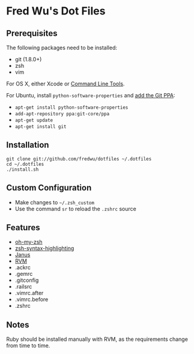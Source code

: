 # Fred Wu's Dot Files

## Prerequisites

The following packages need to be installed:

- git (1.8.0+)
- zsh
- vim

For OS X, either Xcode or [Command Line Tools](https://developer.apple.com/downloads/).

For Ubuntu, install `python-software-properties` and [add the Git PPA](https://launchpad.net/~git-core/+archive/ppa):

- `apt-get install python-software-properties`
- `add-apt-repository ppa:git-core/ppa`
- `apt-get update`
- `apt-get install git`

## Installation

    git clone git://github.com/fredwu/dotfiles ~/.dotfiles
    cd ~/.dotfiles
    ./install.sh

## Custom Configuration

- Make changes to `~/.zsh_custom`
- Use the command `sr` to reload the `.zshrc` source

## Features

- [oh-my-zsh](https://github.com/robbyrussell/oh-my-zsh)
- [zsh-syntax-highlighting](https://github.com/zsh-users/zsh-syntax-highlighting)
- [Janus](https://github.com/carlhuda/janus)
- [RVM](http://beginrescueend.com/)
- .ackrc
- .gemrc
- .gitconfig
- .railsrc
- .vimrc.after
- .vimrc.before
- .zshrc

## Notes

Ruby should be installed manually with RVM, as the requirements change from time to time.
